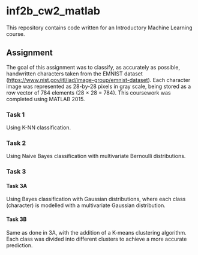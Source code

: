 # inf2b_cw2_matlab

This repository contains code written for an Introductory Machine Learning course. 

## Assignment
The goal of this assignment was to classify, as accurately as possible, handwritten characters taken from the EMNIST dataset 
(https://www.nist.gov/itl/iad/image-group/emnist-dataset). Each character image was represented as 28-by-28 pixels in gray
scale, being stored as a row vector of 784 elements (28 × 28 = 784). This coursework was completed using MATLAB 2015.

### Task 1
Using K-NN classification.

### Task 2
Using Naive Bayes classification with multivariate Bernoulli distributions.

### Task 3
#### Task 3A
Using Bayes classification with Gaussian distributions, where each class (character) is modelled with a multivariate Gaussian
distribution.

#### Task 3B
Same as done in 3A, with the addition of a K-means clustering algorithm. Each class was divided into different clusters to
achieve a more accurate prediction.
